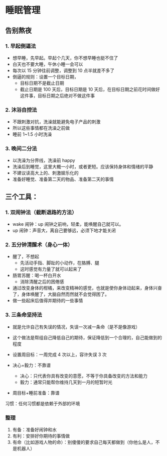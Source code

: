 # 睡眠管理

## 告别熬夜

### 1. 早起倒逼法

- 想早睡，先早起。早起个几天，你不想早睡也挺不住了
- 白天也不要大睡，午休小睡一会可以
- 每次以 15 分钟往前调整，调整到 10 点半就差不多了
- 倒逼的规则：设置一个目标日期，
  - 目标日期不是截止日期
  - 截止日期是 100 天后，目标日期是 10 天后，在目标日期之前花时间做好这件事，目标日期之后绝对不做这件事

### 2. 沐浴自控法

- 不跟刺激对抗，洗澡就能避免电子产品的刺激
- 所以这些事情都在洗澡之前做
- 睡前 1~1.5 小时洗澡

### 3. 晚间二分法

- 以洗澡为分界线，洗澡前 happy
- 洗澡后到睡觉，这里大概一小时，或者更短。应该保持身体和情绪的平静
- 不建议读高大上的、刺激娱乐化的
- 准备好睡觉、准备第二天的物品、准备第二天的事情

## 三个工具：

### 1. 双闹钟法（截断退路的方法）

- wake 闹钟：up 闹钟之前响，轻柔，能唤醒自己就可以。
- up 闹钟：声音大，离自己要够远，必须下地才能关闭

### 2. 五分钟清醒术（身心一体）

- 醒了，不想起
  - 先活动手指、脚趾的小动作，在胳膊、腿
  - 这时感觉有力量了就可以起来了
- 肠胃苏醒：喝一杯白开水
  - 消除清醒之后的困倦感
- 通过改变身体的柑橘，来改变精神的感觉，也就是使你身体动起来，身体兴奋了，身体唤醒了，大脑自然而然就不会觉得困了。
- 做一些起床后值得并期待的一些事情

### 3. 三条命坚持法

- 就是允许自己有失误的情况，失误一次减一条命（是不是像游戏）
- 这个做法是帮组自己降低自己的期待，保证降低到一个合理的，自己能做到的程度
- 设置周目标：一周完成 4 次以上，容许失误 3 次

- 决心+毅力：不靠谱
  - 决心：只代表你具有改变的意愿，不等于你具备改变的方法和能力
  - 毅力：通常只能帮你维持几天到一月的短暂时光
- 周目标+睡前准备：靠谱

习惯：任何习惯都是依赖于外部的环境

### 整理

1. 有备：准备好闹钟和水
2. 有利：安排好你期待的事情做
3. 有命（比如游戏人物的命）：别傻傻的要求自己每天都做到（你他么是人，不是机器人）
